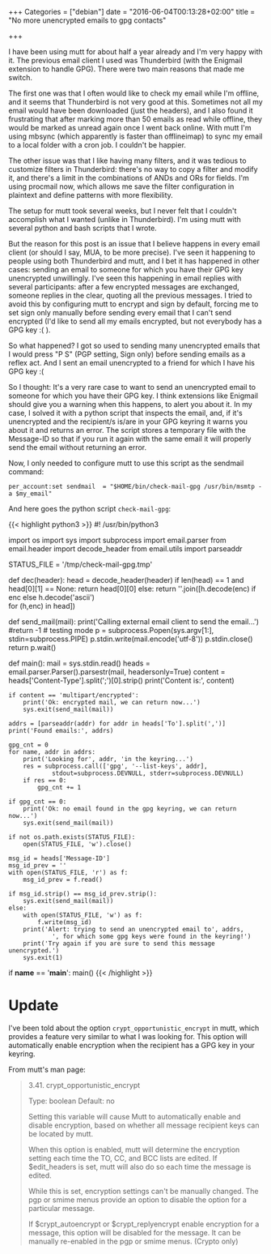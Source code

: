 +++
Categories = ["debian"]
date = "2016-06-04T00:13:28+02:00"
title = "No more unencrypted emails to gpg contacts"

+++

I have been using mutt for about half a year already and I'm very happy with it.
The previous email client I used was Thunderbird (with the Enigmail extension to
handle GPG).  There were two main reasons that made me switch.

The first one was that I often would like to check my email while I'm offline,
and it seems that Thunderbird is not very good at this.  Sometimes not all my
email would have been downloaded (just the headers), and I also found it
frustrating that after marking more than 50 emails as read while offline, they
would be marked as unread again once I went back online.  With mutt I'm using
mbsync (which apparently is faster than offlineimap) to sync my email to a local
folder with a cron job.  I couldn't be happier.

The other issue was that I like having many filters, and it was tedious to
customize filters in Thunderbird:  there's no way to copy a filter and modify
it, and there's a limit in the combinations of ANDs and ORs for fields.  I'm
using procmail now, which allows me save the filter configuration in plaintext
and define patterns with more flexibility.

The setup for mutt took several weeks, but I never felt that I couldn't
accomplish what I wanted (unlike in Thunderbird).  I'm using mutt with several
python and bash scripts that I wrote.

But the reason for this post is an issue that I believe happens in every email
client (or should I say, MUA, to be more precise).  I've seen it happening to
people using both Thunderbird and mutt, and I bet it has happened in other
cases: sending an email to someone for which you have their GPG key unencrypted
unwillingly.  I've seen this happening in email replies with several
participants: after a few encrypted messages are exchanged, someone replies in
the clear, quoting all the previous messages.  I tried to avoid this by
configuring mutt to encrypt and sign by default, forcing me to set sign only
manually before sending every email that I can't send encrypted (I'd like to
send all my emails encrypted, but not everybody has a GPG key :( ).

So what happened?  I got so used to sending many unencrypted emails that I would
press "P S" (PGP setting, Sign only) before sending emails as a reflex act.  And
I sent an email unencrypted to a friend for which I have his GPG key :(

So I thought: It's a very rare case to want to send an unencrypted email to
someone for which you have their GPG key.  I think extensions like Enigmail
should give you a warning when this happens, to alert you about it.  In my case,
I solved it with a python script that inspects the email, and, if it's
unencrypted and the recipient/s is/are in your GPG keyring it warns you about it
and returns an error.  The script stores a temporary file with the Message-ID so
that if you run it again with the same email it will properly send the email
without returning an error.

Now, I only needed to configure mutt to use this script as the sendmail command:

```
per_account:set sendmail  = "$HOME/bin/check-mail-gpg /usr/bin/msmtp -a $my_email"
```

And here goes the python script `check-mail-gpg`:

{{< highlight python3 >}}
#! /usr/bin/python3

import os
import sys
import subprocess
import email.parser
from email.header import decode_header
from email.utils import parseaddr

STATUS_FILE = '/tmp/check-mail-gpg.tmp'

def dec(header):
    head = decode_header(header)
    if len(head) == 1 and head[0][1] == None:
        return head[0][0]
    else:
        return ''.join([h.decode(enc) if enc else h.decode('ascii') \
                for (h,enc) in head])

def send_mail(mail):
    print('Calling external email client to send the email...')
    #return -1 # testing mode
    p = subprocess.Popen(sys.argv[1:], stdin=subprocess.PIPE)
    p.stdin.write(mail.encode('utf-8'))
    p.stdin.close()
    return p.wait()

def main():
    mail = sys.stdin.read()
    heads = email.parser.Parser().parsestr(mail, headersonly=True)
    content = heads['Content-Type'].split(';')[0].strip()
    print('Content is:', content)

    if content == 'multipart/encrypted':
        print('Ok: encrypted mail, we can return now...')
        sys.exit(send_mail(mail))

    addrs = [parseaddr(addr) for addr in heads['To'].split(',')]
    print('Found emails:', addrs)

    gpg_cnt = 0
    for name, addr in addrs:
        print('Looking for', addr, 'in the keyring...')
        res = subprocess.call(['gpg', '--list-keys', addr],
                stdout=subprocess.DEVNULL, stderr=subprocess.DEVNULL)
        if res == 0:
            gpg_cnt += 1

    if gpg_cnt == 0:
        print('Ok: no email found in the gpg keyring, we can return now...')
        sys.exit(send_mail(mail))

    if not os.path.exists(STATUS_FILE):
        open(STATUS_FILE, 'w').close()

    msg_id = heads['Message-ID']
    msg_id_prev = ''
    with open(STATUS_FILE, 'r') as f:
        msg_id_prev = f.read()

    if msg_id.strip() == msg_id_prev.strip():
        sys.exit(send_mail(mail))
    else:
        with open(STATUS_FILE, 'w') as f:
            f.write(msg_id)
        print('Alert: trying to send an unencrypted email to', addrs,
                ', for which some gpg keys were found in the keyring!')
        print('Try again if you are sure to send this message unencrypted.')
        sys.exit(1)

if __name__ == '__main__':
    main()
{{< /highlight >}}

# Update

I've been told about the option `crypt_opportunistic_encrypt` in mutt, which
provides a feature very similar to what I was looking for.  This option will
automatically enable encryption when the recipient has a GPG key in your
keyring.

From mutt's man page:

> 3.41. crypt_opportunistic_encrypt
> 
> Type: boolean Default: no
> 
> Setting this variable will cause Mutt to automatically enable and disable
> encryption, based on whether all message recipient keys can be located by
> mutt.
> 
> When this option is enabled, mutt will determine the encryption setting each
> time the TO, CC, and BCC lists are edited. If $edit_headers is set, mutt will
> also do so each time the message is edited.
> 
> While this is set, encryption settings can't be manually changed. The pgp or
> smime menus provide an option to disable the option for a particular message.
> 
> If $crypt_autoencrypt or $crypt_replyencrypt enable encryption for a message,
> this option will be disabled for the message. It can be manually re-enabled in
> the pgp or smime menus. (Crypto only) 
